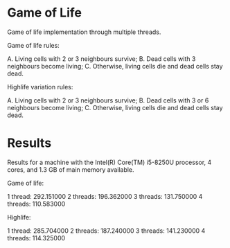 # Game of Life
Game of life implementation through multiple threads.

Game of life rules:

A. Living cells with 2 or 3 neighbours survive;
B. Dead cells with 3 neighbours become living;
C. Otherwise, living cells die and dead cells stay dead.

Highlife variation rules:

A. Living cells with 2 or 3 neighbours survive;
B. Dead cells with 3 or 6 neighbours become living;
C. Otherwise, living cells die and dead cells stay dead.

# Results
Results for a machine with the Intel(R) Core(TM) i5-8250U processor, 4 cores, and 1.3 GB of main memory available.

Game of life:

1 thread: 292.151000
2 threads: 196.362000
3 threads: 131.750000
4 threads: 110.583000

Highlife:

1 thread: 285.704000
2 threads: 187.240000
3 threads: 141.230000
4 threads: 114.325000